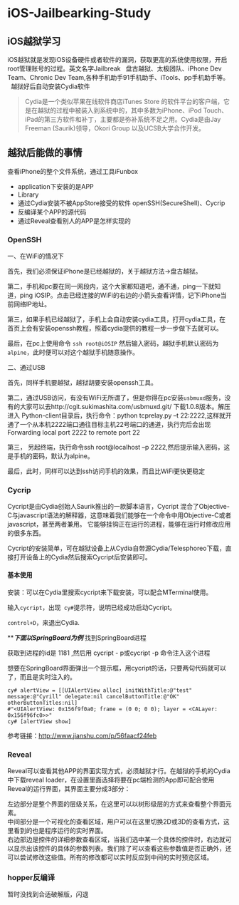 # iOS-Jailbearking-Study  
## iOS越狱学习  
iOS越狱就是发现iOS设备硬件或者软件的漏洞，获取更高的系统使用权限，开启root管理账号的过程。英文名字Jailbreak  
盘古越狱、太极团队、iPhone Dev Team、Chronic Dev Team,各种手机助手91手机助手、iTools、pp手机助手等。  
越狱好后自动安装Cydia软件  
> Cydia是一个类似苹果在线软件商店iTunes Store 的软件平台的客户端，它是在越狱的过程中被装入到系统中的，其中多数为iPhone、iPod Touch、iPad的第三方软件和补丁，主要都是弥补系统不足之用。Cydia是由Jay Freeman (Saurik)领导，Okori Group 以及UCSB大学合作开发。  

## 越狱后能做的事情  
查看iPhone的整个文件系统，通过工具iFunbox
- application下安装的是APP  
- Library  
- 通过Cydia安装不被AppStore接受的软件 openSSH(SecureShell)、Cycrip  
- 反编译某个APP的源代码  
- 通过Reveal查看别人的APP是怎样实现的  

### OpenSSH  
一、在WiFi的情况下

首先，我们必须保证iPhone是已经越狱的，关于越狱方法->盘古越狱。

第二，手机和pc要在同一网段内，这个大家都知道吧，通不通，ping一下就知道，ping iOSIP。点击已经连接的WiFi的右边的小箭头查看详情，记下iPhone当前网络IP地址。

第三，如果手机已经越狱了，手机上会自动安装cydia工具，打开cydia工具，在首页上会有安装openssh教程，照着cydia提供的教程一步一步做下去就可以。

最后，在pc上使用命令 `ssh root@iOSIP` 然后输入密码，越狱手机默认密码为`alpine`，此时便可以对这个越狱手机随意操作。

二、通过USB

首先，同样手机要越狱，越狱胡要安装openssh工具。

第二，通过USB访问，有没有WiFi无所谓了，但是你得在pc安装`usbmuxd`服务，没有的大家可以去http://cgit.sukimashita.com/usbmuxd.git/ 下载1.0.8版本。解压进入
  Python-client目录后，执行命令：python tcprelay.py –t 22:2222,这样就开通了一个从本机2222端口通往目标主机22号端口的通道，执行完后会出现Forwarding  local port 2222 to remote port 22

第三， 另起终端，执行命令ssh root@localhost –p 2222,然后提示输入密码，这是手机的密码，默认为alpine。

最后，此时，同样可以达到ssh访问手机的效果，而且比WiFi更快更稳定  
### Cycrip  
Cycript是由Cydia创始人Saurik推出的一款脚本语言，Cycript 混合了Objective-C与javascript语法的解释器，这意味着我们能够在一个命令中用Objective-C或者javascript，甚至两者兼用。
它能够挂钩正在运行的进程，能够在运行时修改应用的很多东西。

Cycript的安装简单，可在越狱设备上从Cydia自带源Cydia/Telesphoreo下载，直接打开设备上的Cydia然后搜索Cycript后安装即可。  
#### 基本使用
安装：可以在Cydia里搜索cycript来下载安装，可以配合MTerminal使用。

输入`cycript`，出现` cy#`提示符，说明已经成功启动Cycript。

`control+D`，来退出Cydia.

*********下面以SpringBoard为例*******
找到SpringBoard进程

获取到进程的id是 1181 ,然后用 cycript - p或cycript -p 命令注入这个进程


想要在SpringBoard界面弹出一个提示框，用cycript的话，只要两句代码就可以了，而且是实时注入的。
```  
cy# alertView = [[UIAlertView alloc] initWithTitle:@"test" message:@"Cyrill" delegate:nil cancelButtonTitle:@"OK" otherButtonTitles:nil]
#"<UIAlertView: 0x156f9f0a0; frame = (0 0; 0 0); layer = <CALayer: 0x156f96fc0>>"
cy# [alertView show]  
```  
参考链接：http://www.jianshu.com/p/56faacf24feb  

### Reveal  
Reveal可以查看其他APP的界面实现方式，必须越狱才行。在越狱的手机的Cydia中下载reveal loader，在设置里面选择将要在pc端检测的App即可配合使用  
Reveal的运行界面，其界面主要分成3部分：

左边部分是整个界面的层级关系，在这里可以以树形级层的方式来查看整个界面元素。  
中间部分是一个可视化的查看区域，用户可以在这里切换2D或3D的查看方式，这里看到的也是程序运行的实时界面。  
右边部边是控件的详细参数查看区域，当我们选中某一个具体的控件时，右边就可以显示出该控件的具体的参数列表。我们除了可以查看这些参数值是否正确外，还可以尝试修改这些值。所有的修改都可以实时反应到中间的实时预览区域。  
### hopper反编译  
暂时没找到合适破解版，闪退
